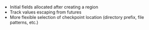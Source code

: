  * Initial fields allocated after creating a region
 * Track values escaping from futures
 * More flexible selection of checkpoint location (directory prefix, file patterns, etc.)
